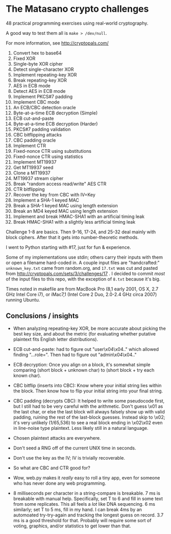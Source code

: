 The Matasano crypto challenges
========

48 practical programming exercises using real-world cryptography.

A good way to test them all is `make > /dev/null`.

For more information, see http://cryptopals.com/

1. Convert hex to base64
2. Fixed XOR
3. Single-byte XOR cipher
4. Detect single-character XOR
5. Implement repeating-key XOR
6. Break repeating-key XOR
7. AES in ECB mode
8. Detect AES in ECB mode
9. Implement PKCS#7 padding
10. Implement CBC mode
11. An ECB/CBC detection oracle
12. Byte-at-a-time ECB decryption (Simple)
13. ECB cut-and-paste
14. Byte-at-a-time ECB decryption (Harder)
15. PKCS#7 padding validation
16. CBC bitflipping attacks
17. CBC padding oracle
18. Implement CTR
19. Fixed-nonce CTR using substitutions
20. Fixed-nonce CTR using statistics
21. Implement MT19937
22. Get MT19937 seed
23. Clone a MT19937
24. MT19937 stream cipher
25. Break "random access read/write" AES CTR
26. CTR bitflipping
27. Recover the key from CBC with IV=Key
28. Implement a SHA-1 keyed MAC
29. Break a SHA-1 keyed MAC using length extension
30. Break an MD4 keyed MAC using length extension
31. Implement and break HMAC-SHA1 with an artificial timing leak
32. Break HMAC-SHA1 with a slightly less artificial timing leak

Challenge 1-8 are basics. Then 9-16, 17-24, and 25-32 deal mainly with
block ciphers. After that it gets into number-theoretic methods.

I went to Python starting with #17, just for fun & experience.

Some of my implementations use stdin; others carry their inputs with
them or open a filename hard-coded in. A couple input files are
"handcrafted:" `unknown_key.txt` came from random.org, and `17.txt`
was cut and pasted from http://cryptopals.com/sets/3/challenges/17 . I
decided to commit *most* of the input files to this repo, with the
exception of `8.txt` because it's big.

Times noted in makefile are from MacBook Pro (8,1 early 2001, OS X,
2.7 GHz Intel Core i7), or iMac7,1 (Intel Core 2 Duo, 2.0-2.4 GHz
circa 2007) running Ubuntu.

Conclusions / insights
--------

* When analyzing repeating-key XOR, be more accurate about picking the
  best key size, and about the metric (for evaluating whether putative
  plaintext fits English letter distributions).

* ECB cut-and-paste: had to figure out "user\x04\x04.." which allowed
  finding "...role=". Then had to figure out "admin\x04\x04.."

* ECB decryption: Once you align on a block, it's somewhat simple
  comparing (short block + unknown char) to (short block + try each
  known char).

* CBC bitflip (inserts into CBC): Know where your initial string lies
  within the block. Then know how to flip your initial string into
  your final string.

* CBC padding (decrypts CBC): It helped to write some pseudocode
  first, but I still had to be very careful with the arithmetic. Don't
  guess \x01 as the last char, or else the last block will always
  falsely show up with valid padding, ruining the rest of the
  last-block guesses. Instead skip to \x02; it's very unlikely
  (1/65,536) to see a real block ending in \x02\x02 even in line-noise
  type plaintext. Less likely still in a natural language.

* Chosen plaintext attacks are everywhere.

* Don't seed a RNG off of the current UNIX time in seconds.

* Don't use the key as the IV; IV is trivially recoverable.

* So what are CBC and CTR good for?

* Wow, web.py makes it *really* easy to roll a tiny app, even for
  someone who has never done any web programming.

* 8 milliseconds per character in a string-compare is breakable. 7 ms
  is breakable with manual help. Specifically, set T to 6 and fill in
  some text from some replicates. This all feels a *lot* like DNA
  sequencing. 6 ms similarly; set T to 5 ms, fill in my hand. I can
  break 4ms by an automoated try-try-again and tracking the longest
  guess on record. 3.7 ms is a good threshold for that. Probably will
  require some sort of voting, graphics, and/or statistics to get
  lower than that.
